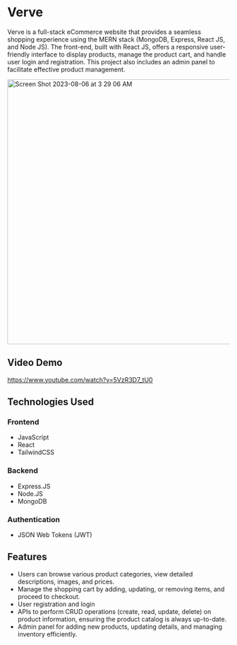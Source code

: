 # Verve 

Verve is a full-stack eCommerce website that provides a seamless shopping experience using the MERN stack (MongoDB, Express, React JS, and Node JS). The front-end, built with React JS, offers a responsive user-friendly interface to display products, manage the product cart, and handle user login and registration. This project also includes an admin panel to facilitate effective product management.


<img width="600" alt="Screen Shot 2023-08-06 at 3 29 06 AM" src="https://github.com/istumps/Verve/assets/90006484/b5fba27f-6c53-4f59-8dd3-b9a2a166770a">


## Video Demo 

https://www.youtube.com/watch?v=5VzR3D7_tU0 



## Technologies Used

### Frontend

- JavaScript
- React
- TailwindCSS


### Backend

- Express.JS
- Node.JS
- MongoDB


### Authentication

- JSON Web Tokens (JWT)


## Features

- Users can browse various product categories, view detailed descriptions, images, and prices.
- Manage the shopping cart by adding, updating, or removing items, and proceed to checkout.
- User registration and login
- APIs to perform CRUD operations (create, read, update, delete) on product information, ensuring the product catalog is always up-to-date.
- Admin panel for adding new products, updating details, and managing inventory efficiently.

